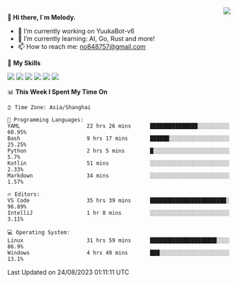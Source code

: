<a href="#">
  <img align="right" src="https://github-readme-stats.vercel.app/api?username=melodyyuuka&count_private=true&show_icons=true" />
</a>

**👋 Hi there, I`m Melody.**

- 🔭 I’m currently working on YuukaBot-v6
- 🌱 I’m currently learning: AI, Go, Rust and more!
- 📫 How to reach me: no848757@gmail.com

🌟 **My Skills** 

![](https://img.shields.io/badge/-Python-3e74a2?style=flat-square&logo=Python&logoColor=fff)
![](https://img.shields.io/badge/-Java-007396?style=flat-square&logo=OpenJDK&logoColor=fff)
![](https://img.shields.io/badge/-Node.js-339933?style=flat-square&logo=Node.js&logoColor=fff)
![](https://img.shields.io/badge/-Git-f05032?style=flat-square&logo=git&logoColor=fff)
![](https://img.shields.io/badge/-PostgreSQL-4169e1?style=flat-square&logo=PostgreSQL&logoColor=fff)
![](https://img.shields.io/badge/-VSCode-007acc?style=flat-square&logo=Visual-Studio-Code&logoColor=fff)


<!--START_SECTION:waka-->
📊 **This Week I Spent My Time On** 

```text
⌚︎ Time Zone: Asia/Shanghai

💬 Programming Languages: 
YAML                     22 hrs 26 mins      ███████████████░░░░░░░░░░   60.95% 
Bash                     9 hrs 17 mins       ██████░░░░░░░░░░░░░░░░░░░   25.25% 
Python                   2 hrs 5 mins        █░░░░░░░░░░░░░░░░░░░░░░░░   5.7% 
Kotlin                   51 mins             ░░░░░░░░░░░░░░░░░░░░░░░░░   2.33% 
Markdown                 34 mins             ░░░░░░░░░░░░░░░░░░░░░░░░░   1.57%

🔥 Editors: 
VS Code                  35 hrs 39 mins      ████████████████████████░   96.89% 
IntelliJ                 1 hr 8 mins         ░░░░░░░░░░░░░░░░░░░░░░░░░   3.11%

💻 Operating System: 
Linux                    31 hrs 59 mins      █████████████████████░░░░   86.9% 
Windows                  4 hrs 49 mins       ███░░░░░░░░░░░░░░░░░░░░░░   13.1%

```


 Last Updated on 24/08/2023 01:11:11 UTC
<!--END_SECTION:waka-->
